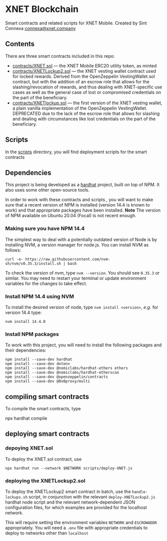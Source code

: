 # XNET Blockchain
Smart contracts and related scripts for XNET Mobile. Created by Sint
Connexa <connexa@xnet.company>

## Contents

There are three smart contracts included in this repo:

* [contracts/XNET.sol](contracts/XNET.sol) &mdash; the XNET Mobile ERC20 utility token, as minted
* [contracts/XNETLockup2.sol](contracts/XNETLockup2.sol) &mdash; the
   XNET vesting wallet contract used for locked rewards. Derived from
   the OpenZeppelin VestingWallet.sol contract, but with the addition
   of an escrow role that allows for the slashing/revocation of
   rewards, and thus dealing with XNET-specific use cases as well as
   the general case of lost or compromised credentials on the part of
   the beneficiary.
* [contracts/XNETlockup.sol](contracts/XNETlockup.sol) &mdash; the
  first version of the XNET vesting wallet, a plain vanilla
  implementation of the OpenZeppelin VestingWallet. DEPRECATED due to
  the lack of the escrow role that allows for slashing and dealing
  with circumstances like lost credentials on the part of the
  beneficiary.

## Scripts
In the [scripts](./scripts) directory, you will find deployment
scripts for the smart contracts

## Dependencies
This project is being developed as a
[hardhat](https://hardhat.org/getting-started/) project, built on top
of NPM.  It also uses some other open-source tools.

In order to work with these contracts and scripts , you will want to
make sure that a recent version of NPM is installed (version 14.4 is
known to work) and that appropriate packages have been
installed. **Note** The version of NPM available on Ubuntu 20.04
(Focal) is not recent enough.

### Making sure you have NPM 14.4
The simplest way to deal with a potentially outdated version of Node
is by installing NVM, a version manager for node.js.  You can install
NVM as follows:

	curl -o- https://raw.githubusercontent.com/nvm-sh/nvm/v0.35.3/install.sh | bash
	
To check the version of nvm, type `nvm --version`.  You should see
`0.35.3` or similar. You may need to restart your terminal or update
environment variables for the changes to take effect.

### Install NPM 14.4 using NVM

To install the desired version of node, type `nvm install <version>`,
*e.g.* for version 14.4 type:

	nvm install 14.4.0
	
### Install NPM packages

To work with this project, you will need to install the following
packages and their dependencies:

	npm install --save-dev hardhat
	npm install --save-dev dotenv
	npm install --save-dev @nomiclabs/hardhat-ethers ethers 
	npm install --save-dev @nomiclabs/hardhat-etherscan
	npm install --save-dev @openzeppelin/contracts
	npm install --save-dev @0x0proxy/multi

## compiling smart contracts
To compile the smart contracts, type

   npx hardhat compile

## deploying smart contracts

### depoying XNET.sol
To deploy the XNET.sol contract, use

	npx hardhat run --network $NETWORK scripts/deploy-XNET.js
	
### deploying the XNETLockup2.sol

To deploy the XNETLockup2 smart contract in batch, use the
`handle-lockups.sh` script, in conjunction with the relevant
`deploy-XNETLockup2.js` hardhat node script and the relevant
network-dependent JSON configuration files, for which examples are
provided for the localhost network.

This will require setting the environment variables `NETWORK` and
`ESCROWADDR` appropriately. You will need a `.env` file with appropriate
credentials to deploy to networks other than `localhost`
